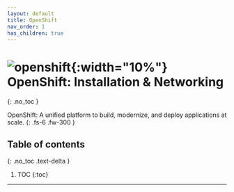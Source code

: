 ```yaml
---
layout: default
title: OpenShift
nav_order: 1
has_children: true
---
```


# ![openshift][openshift-logo]{:width="10%"} OpenShift: Installation & Networking
{: .no_toc }

OpenShift: A unified platform to build, modernize, and deploy applications at scale. 
{: .fs-6 .fw-300 }

## Table of contents
{: .no_toc .text-delta }

1. TOC
{:toc}

---


[openshift-logo]: https://github.com/natemollica-nm/devops/assets/57850649/34711e45-1e7f-40d6-a900-309195d4a26f
[redhat-openshift]:https://www.redhat.com/en/technologies/cloud-computing/openshift
